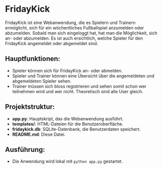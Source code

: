 # FridayKick

FridayKick ist eine Webanwendung, die es Spielern und Trainern ermöglicht, sich für ein wöchentliches Fußballspiel anzumelden oder abzumelden. Sobald man sich eingeloggt hat, hat man die Möglichkeit, sich an- oder abzumelden. Es ist auch ersichtlich, welche Spieler für den FridayKick angemeldet oder abgemeldet sind.

## Hauptfunktionen:
- Spieler können sich für FridayKick an- oder abmelden.
- Spieler und Trainer können eine Übersicht über die angemeldeten und abgemeldeten Spieler sehen.
- Trainer müssen sich bloss registrieren und sehen somit schon wer teilnehmen wird und wer nicht. Theoretisch sind alle User gleich.

## Projektstruktur:
- **app.py**: Hauptskript, das die Webanwendung ausführt.
- **templates/**: HTML-Dateien für die Benutzeroberfläche.
- **fridaykick.db**: SQLite-Datenbank, die Benutzerdaten speichert.
- **README.md**: Diese Datei.

## Ausführung:
- Die Anwendung wird lokal mit `python app.py` gestartet.

